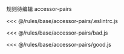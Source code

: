 规则待编辑
accessor-pairs

<<< @/rules/base/accessor-pairs/.eslintrc.js

<<< @/rules/base/accessor-pairs/bad.js

<<< @/rules/base/accessor-pairs/good.js
